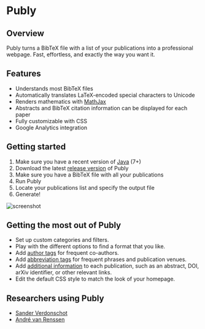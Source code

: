 # Publy

## Overview

Publy turns a BibTeX file with a list of your publications into a professional webpage. Fast, effortless, and exactly the way you want it.

## Features

 * Understands most BibTeX files
 * Automatically translates LaTeX-encoded special characters to Unicode
 * Renders mathematics with [MathJax](http://www.mathjax.org/)
 * Abstracts and BibTeX citation information can be displayed for each paper
 * Fully customizable with CSS
 * Google Analytics integration
 
## Getting started

 1. Make sure you have a recent version of [Java](http://www.java.com) (7+)
 2. Download the latest [release version](https://bitbucket.org/Mangara/publy/downloads) of Publy
 3. Make sure you have a BibTeX file with all your publications
 4. Run Publy
 5. Locate your publications list and specify the output file
 6. Generate!

![screenshot](http://i.imgur.com/1iZ6c2s.png)

## Getting the most out of Publy

* Set up custom categories and filters.
* Play with the different options to find a format that you like.
* Add [author tags](https://bitbucket.org/Mangara/publy/wiki/Publication%20list%20format#markdown-header-author-tags) for frequent co-authors.
* Add [abbreviation tags](https://bitbucket.org/Mangara/publy/wiki/Publication%20list%20format#markdown-header-abbreviation-tags) for frequent phrases and publication venues.
* Add [additional information](https://bitbucket.org/Mangara/publy/wiki/Publication%20list%20format#markdown-header-new-fields) to each publication, such as an abstract, DOI, arXiv identifier, or other relevant links.
* Edit the default CSS style to match the look of your homepage.

## Researchers using Publy

 * [Sander Verdonschot](http://cg.scs.carleton.ca/~sander/publications.html)
 * [André van Renssen](http://cg.scs.carleton.ca/~andre/publications.html)